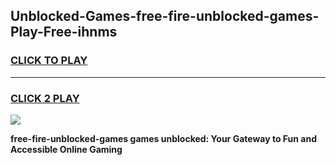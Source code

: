 
## Unblocked-Games-free-fire-unblocked-games-Play-Free-ihnms
<h3>
<a href="https://premium76.site?title=free-fire-unblocked-games&ref=10A">CLICK TO PLAY</a></h3>
<hr>

<h3>
<a href="https://premium76.site?title=free-fire-unblocked-games&ref=10A">CLICK 2 PLAY</a>
  
</h3>

<a href="https://premium76.site?title=free-fire-unblocked-games&ref=10A"><img src="https://clearcache.store/games.png"></a>


**free-fire-unblocked-games games unblocked: Your Gateway to Fun and Accessible Online Gaming**
